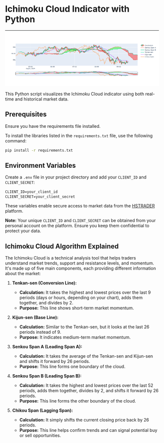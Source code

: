 # Ichimoku Cloud Indicator with Python
![ichimoku cloud plot](img/ichimoku_live.png)

This Python script visualizes the Ichimoku Cloud indicator using both real-time and historical market data.

## Prerequisites

Ensure you have the requirements file installed.

To install the libraries listed in the `requirements.txt` file, use the following command:

```sh
pip install -r requirements.txt
```

## Environment Variables

Create a `.env` file in your project directory and add your `CLIENT_ID` and `CLIENT_SECRET`:

```env
CLIENT_ID=your_client_id
CLIENT_SECRET=your_client_secret
```

These variables enable secure access to market data from the [HSTRADER](https://staging.hstrader.com/login) platform.

**Note:**
Your unique `CLIENT_ID` and `CLIENT_SECRET` can be obtained from your personal account on the platform. Ensure you keep them confidential to protect your data.

## Ichimoku Cloud Algorithm Explained

The Ichimoku Cloud is a technical analysis tool that helps traders understand market trends, support and resistance levels, and momentum. It's made up of five main components, each providing different information about the market:

1. **Tenkan-sen (Conversion Line):**
   - **Calculation:** It takes the highest and lowest prices over the last 9 periods (days or hours, depending on your chart), adds them together, and divides by 2.
   - **Purpose:** This line shows short-term market momentum.

2. **Kijun-sen (Base Line):**
   - **Calculation:** Similar to the Tenkan-sen, but it looks at the last 26 periods instead of 9.
   - **Purpose:** It indicates medium-term market momentum.

3. **Senkou Span A (Leading Span A):**
   - **Calculation:** It takes the average of the Tenkan-sen and Kijun-sen and shifts it forward by 26 periods.
   - **Purpose:** This line forms one boundary of the cloud.

4. **Senkou Span B (Leading Span B):**
   - **Calculation:** It takes the highest and lowest prices over the last 52 periods, adds them together, divides by 2, and shifts it forward by 26 periods.
   - **Purpose:** This line forms the other boundary of the cloud.

5. **Chikou Span (Lagging Span):**
   - **Calculation:** It simply shifts the current closing price back by 26 periods.
   - **Purpose:** This line helps confirm trends and can signal potential buy or sell opportunities.